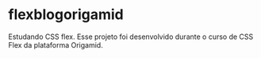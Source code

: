 # flexblogorigamid
Estudando CSS flex.
Esse projeto foi desenvolvido durante o curso de CSS Flex da plataforma Origamid.
